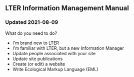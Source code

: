 ## LTER Information Management Manual
### Updated 2021-08-09

What do you need to do?

* I'm brand new to LTER
* I'm familiar with LTER, but a new Information Manager
* Update people associated with your site
* Update site publications
* Create (or edit) a website
* Write Ecological Markup Language (EML)
